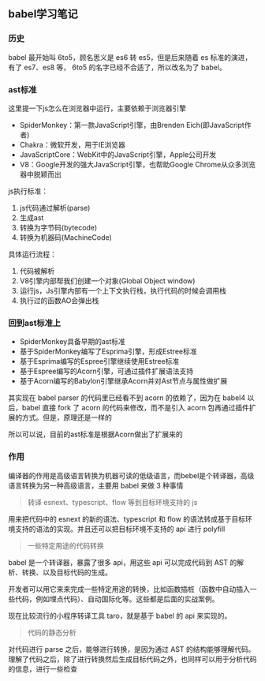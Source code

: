 ## babel学习笔记

### 历史
babel 最开始叫 6to5，顾名思义是 es6 转 es5，但是后来随着 es 标准的演进，有了 es7、es8 等， 6to5 的名字已经不合适了，所以改名为了 babel。

### ast标准
这里提一下js怎么在浏览器中运行，主要依赖于浏览器引擎
- SpiderMonkey：第一款JavaScript引擎，由Brenden Eich(即JavaScript作者)
- Chakra：微软开发，用于IE浏览器
- JavaScriptCore：WebKit中的JavaScript引擎，Apple公司开发
- V8：Google开发的强大JavaScript引擎，也帮助Google Chrome从众多浏览器中脱颖而出

js执行标准：

1. js代码通过解析(parse)
2. 生成ast
3. 转换为字节码(bytecode)
4. 转换为机器码(MachineCode)

具体运行流程：

1. 代码被解析 
2. V8引擎内部帮我们创建一个对象(Global Object window)
3. 运行js，Js引擎内部有一个上下文执行栈，执行代码的时候会调用栈
4. 执行过的函数AO会弹出栈

### 回到ast标准上
- SpiderMonkey具备早期的ast标准
- 基于SpiderMonkey编写了Esprima引擎，形成Estree标准
- 基于Esprima编写的Espree引擎继续使用Estree标准
- 基于Espree编写的Acorn引擎，可通过插件扩展语法支持
- 基于Acorn编写的Babylon引擎继承Acorn并对Ast节点与属性做扩展

其实现在 babel parser 的代码里已经看不到 acorn 的依赖了，因为在 babel4 以后，babel 直接 fork 了 acorn 的代码来修改，而不是引入 acorn 包再通过插件扩展的方式。但是，原理还是一样的

所以可以说，目前的ast标准是根据Acorn做出了扩展来的

### 作用
编译器的作用是高级语言转换为机器可读的低级语言，而bebel是个转译器，高级语言转换为另一种高级语言，主要用 babel 来做 3 种事情
> 转译 esnext、typescript、flow 等到目标环境支持的 js

用来把代码中的 esnext 的新的语法、typescript 和 flow 的语法转成基于目标环境支持的语法的实现。并且还可以把目标环境不支持的 api 进行 polyfill
> 一些特定用途的代码转换

babel 是一个转译器，暴露了很多 api，用这些 api 可以完成代码到 AST 的解析、转换、以及目标代码的生成。

开发者可以用它来来完成一些特定用途的转换，比如函数插桩（函数中自动插入一些代码，例如埋点代码）、自动国际化等。这些都是后面的实战案例。

现在比较流行的小程序转译工具 taro，就是基于 babel 的 api 来实现的。

> 代码的静态分析

对代码进行 parse 之后，能够进行转换，是因为通过 AST 的结构能够理解代码。理解了代码之后，除了进行转换然后生成目标代码之外，也同样可以用于分析代码的信息，进行一些检查
